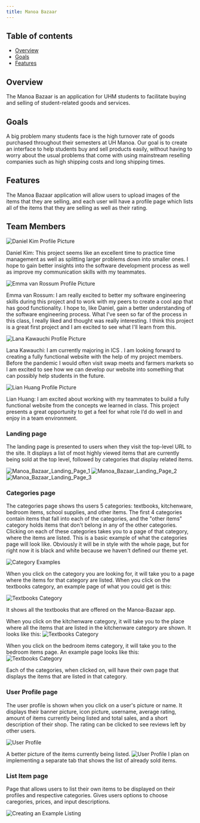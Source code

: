 ```yaml
---
title: Manoa Bazaar
---
```


## Table of contents
* [Overview](#overview)
* [Goals](#goals)
* [Features](#features)

## Overview
The Manoa Bazaar is an application for UHM students to facilitate buying and selling of student-related goods and services. 

## Goals
A big problem many students face is the high turnover rate of goods purchased throughout their semesters at UH Manoa. Our goal is to create an interface to help students buy and sell products easily, without having to worry about the usual problems that come with using mainstream reselling companies such as high shipping costs and long shipping times.

## Features
The Manoa Bazaar application will allow users to upload images of the items that they are selling, and each user will have a profile page which lists all of the items that they are selling as well as their rating.

## Team Members
![Daniel Kim Profile Picture](https://avatars2.githubusercontent.com/u/70424200?s=460&u=78fa4d13c46fa5000026c3dc1d8147890934ff8b&v=4)

Daniel Kim:
This project seems like an excellent time to practice time management as well as splitting larger problems down into smaller ones. I hope to gain better insights into the software development process as well as improve my communication skills with my teammates. 

![Emma van Rossum Profile Picture](https://avatars3.githubusercontent.com/u/70546449?s=460&u=3ed8f860ad375ed8023b0788feb719d76230a787&v=4)

Emma van Rossum: 
I am really excited to better my software engineering skills during this project and to work with my peers to create a cool app that has good functionality. I hope to, like Daniel, gain a better understanding of the software engineering process. What I've seen so far of the process in this class, I really liked and thought was really interesting. I think this project is a great first project and I am excited to see what I'll learn from this. 

![Lana Kawauchi Profile Picture](https://avatars1.githubusercontent.com/u/59942681?s=400&u=5385a63576924fa39d204fa624b6a152e9201ad5&v=4)

Lana Kawauchi:
I am currently majoring in ICS . I am looking forward to creating a fully functional website with the help of my project members. Before the pandemic I would often visit swap meets and farmers markets so I am excited to see how we can develop our website into something that can possibly help students in the future. 

![Lian Huang Profile Picture](https://avatars1.githubusercontent.com/u/34012125?s=400&u=8591666b03cf1017302a1898dd88ee57817aa37a&v=4)

Lian Huang:
I am excited about working with my teammates to build a fully functional website from the concepts we learned in class. This project presents a great opportunity to get a feel for what role I’d do well in and enjoy in a team environment.  

### Landing page  
The landing page is presented to users when they visit the top-level URL to the site.
It displays a list of most highly viewed items that are currently being sold at the top level, followed by categories that display related items.

![Manoa_Bazaar_Landing_Page_1](mockup-pictures/Manoa_Bazaar_Landing_Page_1.jpeg)
![Manoa_Bazaar_Landing_Page_2](mockup-pictures/Manoa_Bazaar_Landing_Page_2.jpeg)
![Manoa_Bazaar_Landing_Page_3](mockup-pictures/Manoa_Bazaar_Landing_Page_3.jpeg)
### Categories page 
The categories page shows ths users 5 categories: textbooks, kitchenware, bedroom items, school supplies, and other items. The first 4 categories contain items that fall into each of the categories, and the "other items" category holds items that don't belong in any of the other categories. Clicking on each of these categories takes you to a page of that category, where the items are listed. This is a basic example of what the categories page will look like. Obviously it will be in style with the whole page, but for right now it is black and white because we haven't defined our theme yet. 

![Category Examples](mockup-pictures/categories-example.png)

When you click on the category you are looking for, it will take you to a page where the items for that category are listed. When you click on the textbooks category, an example page of what you could get is this:

![Textbooks Category](mockup-pictures/textbooks-page.png)

It shows all the textbooks that are offered on the Manoa-Bazaar app. 

When you click on the kitchenware category, it will take you to the place where all the items that are listed in the kitchenware category are shown. It looks like this:
![Textbooks Category](mockup-pictures/kitchenware-page.png)

When you click on the bedroom items category, it will take you to the bedroom items page. An example page looks like this:
![Textbooks Category](mockup-pictures/bedroomitems-page.png)

Each of the categories, when clicked on, will have their own page that displays the items that are listed in that category.


### User Profile page 
The user profile is shown when you click on a user's picture or name. It displays their banner picture, icon picture, username, average rating, amount of items currently being listed and total sales, and a short description of their shop. The rating can be clicked to see reviews left by other users.

![User Profile](mockup-pictures/user-profile-mock-1.png)

A better picture of the items currently being listed.
![User Profile](mockup-pictures/user-profile-mock-2.png)
I plan on implementing a separate tab that shows the list of already sold items.

### List Item page 
Page that allows users to list their own items to be displayed on their profiles and respective categories. 
Gives users options to choose caregories, prices, and input descriptions.

![Creating an Example Listing](mockup-pictures/create-item-listing.png)
